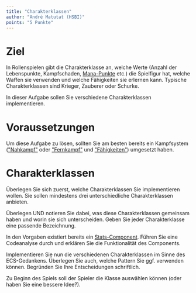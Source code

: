 ```yaml
---
title: "Charakterklassen"
author: "André Matutat (HSBI)"
points: "5 Punkte"
---
```


# Ziel

In Rollenspielen gibt die Charakterklasse an, welche Werte (Anzahl der Lebenspunkte,
Kampfschaden, [Mana-Punkte](https://de.wikipedia.org/wiki/Mana_(Spiele)) etc.) die
Spielfigur hat, welche Waffen sie verwenden und welche Fähigkeiten sie erlernen kann.
Typische Charakterklassen sind Krieger, Zauberer oder Schurke.

In dieser Aufgabe sollen Sie verschiedene Charakterklassen implementieren.

# Voraussetzungen

Um diese Aufgabe zu lösen, sollten Sie am besten bereits ein Kampfsystem
(["Nahkampf"](../group_monster/tasknpc-nahkampf.md) oder
["Fernkampf"](../group_monster/tasknpc-fernkampf.md) und
["Fähigkeiten"](taskbasic-skills.md)) umgesetzt haben.

# Charakterklassen

Überlegen Sie sich zuerst, welche Charakterklassen Sie implementieren wollen. Sie sollen
mindestens drei unterschiedliche Charakterklassen anbieten.

Überlegen UND notieren Sie dabei, was diese Charakterklassen gemeinsam haben und worin sie
sich unterscheiden. Geben Sie jeder Charakterklasse eine passende Bezeichnung.

In den Vorgaben existiert bereits ein
[Stats-Component](https://github.com/Dungeon-CampusMinden/Dungeon/blob/master/dungeon/src/contrib/entities/EntityFactory.java).
Führen Sie eine Codeanalyse durch und erklären Sie die Funktionalität des Components.

Implementieren Sie nun die verschiedenen Charakterklassen im Sinne des ECS-Gedankens.
Überlegen Sie auch, welche Pattern Sie ggf. verwenden können. Begründen Sie Ihre
Entscheidungen schriftlich.

Zu Beginn des Spiels soll der Spieler die Klasse auswählen können (oder haben Sie eine
bessere Idee?).
